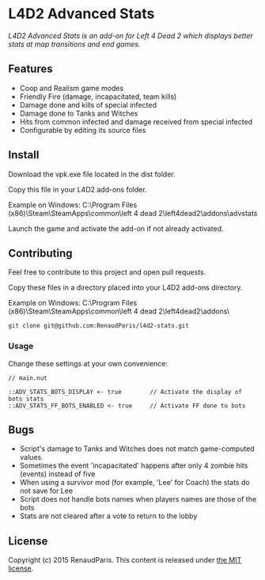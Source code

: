 L4D2 Advanced Stats
===================

*L4D2 Advanced Stats is an add-on for Left 4 Dead 2 which displays better stats at map transitions and end games.*

Features
--------

* Coop and Realism game modes
* Friendly Fire (damage, incapacitated, team kills)
* Damage done and kills of special infected
* Damage done to Tanks and Witches
* Hits from common infected and damage received from special infected
* Configurable by editing its source files

Install
-------

Download the vpk.exe file located in the dist folder.

Copy this file in your L4D2 add-ons folder.

Example on Windows: C:\Program Files (x86)\Steam\SteamApps\common\left 4 dead 2\left4dead2\addons\advstats

Launch the game and activate the add-on if not already activated.

Contributing
------------

Feel free to contribute to this project and open pull requests.

Copy these files in a directory placed into your L4D2 add-ons directory.

Example on Windows: C:\Program Files (x86)\Steam\SteamApps\common\left 4 dead 2\left4dead2\addons\

```bash
git clone git@github.com:RenaudParis/l4d2-stats.git
```

### Usage

Change these settings at your own convenience:

```squirrel
// main.nut

::ADV_STATS_BOTS_DISPLAY <- true 		// Activate the display of bots stats
::ADV_STATS_FF_BOTS_ENABLED <- true 	// Activate FF done to bots
```

Bugs
----

* Script's damage to Tanks and Witches does not match game-computed values
* Sometimes the event 'incapacitated' happens after only 4 zombie hits (events) instead of five
* When using a survivor mod (for example, 'Lee' for Coach) the stats do not save for Lee
* Script does not handle bots names when players names are those of the bots
* Stats are not cleared after a vote to return to the lobby

License
-------

Copyright (c) 2015 RenaudParis.
This content is released under [the MIT license](https://github.com/RenaudParis/l4d2-stats/blob/master/LICENSE).